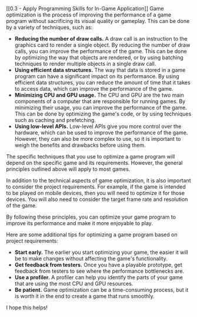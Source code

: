 [[0.3 - Apply Programming Skills for In-Game Application]]
Game optimization is the process of improving the performance of a game program without sacrificing its visual quality or gameplay. This can be done by a variety of techniques, such as:

- **Reducing the number of draw calls.** A draw call is an instruction to the graphics card to render a single object. By reducing the number of draw calls, you can improve the performance of the game. This can be done by optimizing the way that objects are rendered, or by using batching techniques to render multiple objects in a single draw call.
- **Using efficient data structures.** The way that data is stored in a game program can have a significant impact on its performance. By using efficient data structures, you can reduce the amount of time that it takes to access data, which can improve the performance of the game.
- **Minimizing CPU and GPU usage.** The CPU and GPU are the two main components of a computer that are responsible for running games. By minimizing their usage, you can improve the performance of the game. This can be done by optimizing the game's code, or by using techniques such as caching and prefetching.
- **Using low-level APIs.** Low-level APIs give you more control over the hardware, which can be used to improve the performance of the game. However, they can also be more complex to use, so it is important to weigh the benefits and drawbacks before using them.

The specific techniques that you use to optimize a game program will depend on the specific game and its requirements. However, the general principles outlined above will apply to most games.

In addition to the technical aspects of game optimization, it is also important to consider the project requirements. For example, if the game is intended to be played on mobile devices, then you will need to optimize it for those devices. You will also need to consider the target frame rate and resolution of the game.

By following these principles, you can optimize your game program to improve its performance and make it more enjoyable to play.

Here are some additional tips for optimizing a game program based on project requirements:

- **Start early.** The earlier you start optimizing your game, the easier it will be to make changes without affecting the game's functionality.
- **Get feedback from testers.** Once you have a playable prototype, get feedback from testers to see where the performance bottlenecks are.
- **Use a profiler.** A profiler can help you identify the parts of your game that are using the most CPU and GPU resources.
- **Be patient.** Game optimization can be a time-consuming process, but it is worth it in the end to create a game that runs smoothly.

I hope this helps!